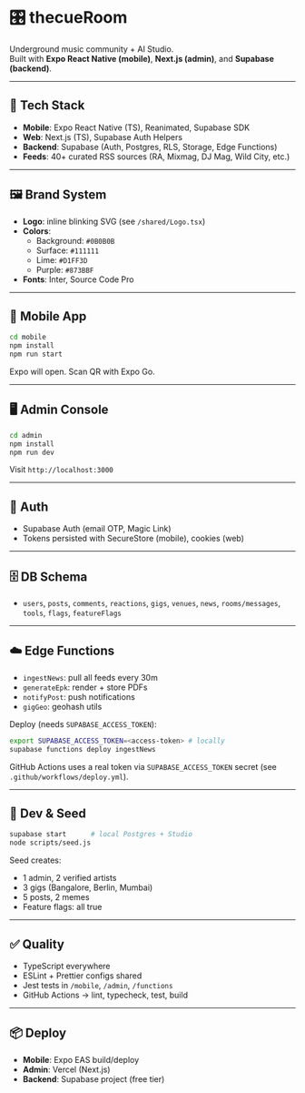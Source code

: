 # 🎛 thecueRoom

Underground music community + AI Studio.  
Built with **Expo React Native (mobile)**, **Next.js (admin)**, and **Supabase (backend)**.  

---

## 🚀 Tech Stack
- **Mobile**: Expo React Native (TS), Reanimated, Supabase SDK  
- **Web**: Next.js (TS), Supabase Auth Helpers  
- **Backend**: Supabase (Auth, Postgres, RLS, Storage, Edge Functions)  
- **Feeds**: 40+ curated RSS sources (RA, Mixmag, DJ Mag, Wild City, etc.)

---

## 🖼 Brand System
- **Logo**: inline blinking SVG (see `/shared/Logo.tsx`)  
- **Colors**:  
  - Background: `#0B0B0B`  
  - Surface: `#111111`  
  - Lime: `#D1FF3D`  
  - Purple: `#873BBF`  
- **Fonts**: Inter, Source Code Pro  

---

## 📱 Mobile App
```bash
cd mobile
npm install
npm run start
```
Expo will open. Scan QR with Expo Go.  

---

## 🖥 Admin Console
```bash
cd admin
npm install
npm run dev
```
Visit `http://localhost:3000`  

---

## 🔐 Auth
- Supabase Auth (email OTP, Magic Link)  
- Tokens persisted with SecureStore (mobile), cookies (web)  

---

## 🗄 DB Schema
- `users`, `posts`, `comments`, `reactions`, `gigs`, `venues`, `news`, `rooms/messages`, `tools`, `flags`, `featureFlags`

---

## ☁️ Edge Functions
- `ingestNews`: pull all feeds every 30m
- `generateEpk`: render + store PDFs
- `notifyPost`: push notifications
- `gigGeo`: geohash utils

Deploy (needs `SUPABASE_ACCESS_TOKEN`):
```bash
export SUPABASE_ACCESS_TOKEN=<access-token> # locally
supabase functions deploy ingestNews
```
GitHub Actions uses a real token via `SUPABASE_ACCESS_TOKEN` secret (see `.github/workflows/deploy.yml`).

---

## 🔧 Dev & Seed
```bash
supabase start      # local Postgres + Studio
node scripts/seed.js
```

Seed creates:
- 1 admin, 2 verified artists  
- 3 gigs (Bangalore, Berlin, Mumbai)  
- 5 posts, 2 memes  
- Feature flags: all true  

---

## ✅ Quality
- TypeScript everywhere  
- ESLint + Prettier configs shared  
- Jest tests in `/mobile`, `/admin`, `/functions`  
- GitHub Actions → lint, typecheck, test, build  

---

## 📦 Deploy
- **Mobile**: Expo EAS build/deploy  
- **Admin**: Vercel (Next.js)  
- **Backend**: Supabase project (free tier)  
